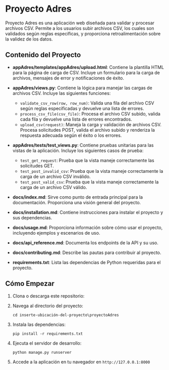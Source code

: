 # Proyecto Adres

Proyecto Adres es una aplicación web diseñada para validar y procesar archivos CSV. Permite a los usuarios subir archivos CSV, los cuales son validados según reglas específicas, y proporciona retroalimentación sobre la validez de los datos.

## Contenido del Proyecto

- **appAdres/templates/appAdres/upload.html**: Contiene la plantilla HTML para la página de carga de CSV. Incluye un formulario para la carga de archivos, mensajes de error y notificaciones de éxito.
  
- **appAdres/views.py**: Contiene la lógica para manejar las cargas de archivos CSV. Incluye las siguientes funciones:
  - `validate_csv_row(row, row_num)`: Valida una fila del archivo CSV según reglas especificadas y devuelve una lista de errores.
  - `process_csv_file(csv_file)`: Procesa el archivo CSV subido, valida cada fila y devuelve una lista de errores encontrados.
  - `upload_csv(request)`: Maneja la carga y validación de archivos CSV. Procesa solicitudes POST, valida el archivo subido y renderiza la respuesta adecuada según el éxito o los errores.

- **appAdres/tests/test_views.py**: Contiene pruebas unitarias para las vistas de la aplicación. Incluye los siguientes casos de prueba:
  - `test_get_request`: Prueba que la vista maneje correctamente las solicitudes GET.
  - `test_post_invalid_csv`: Prueba que la vista maneje correctamente la carga de un archivo CSV inválido.
  - `test_post_valid_csv`: Prueba que la vista maneje correctamente la carga de un archivo CSV válido.

- **docs/index.md**: Sirve como punto de entrada principal para la documentación. Proporciona una visión general del proyecto.

- **docs/installation.md**: Contiene instrucciones para instalar el proyecto y sus dependencias.

- **docs/usage.md**: Proporciona información sobre cómo usar el proyecto, incluyendo ejemplos y escenarios de uso.

- **docs/api_reference.md**: Documenta los endpoints de la API y su uso.

- **docs/contributing.md**: Describe las pautas para contribuir al proyecto.

- **requirements.txt**: Lista las dependencias de Python requeridas para el proyecto.

## Cómo Empezar

1. Clona o descarga este repositorio:

2. Navega al directorio del proyecto:
   ```
   cd inserte-ubicación-del-proyecto\proyectoAdres
   ```
3. Instala las dependencias:
   ```
   pip install -r requirements.txt
   ```

4. Ejecuta el servidor de desarrollo:
   ```
   python manage.py runserver
   ```

5. Accede a la aplicación en tu navegador en `http://127.0.0.1:8000`
